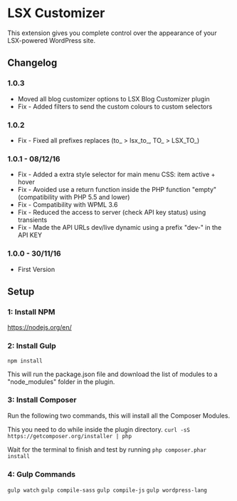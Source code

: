 # LSX Customizer

This extension gives you complete control over the appearance of your LSX-powered WordPress site.

## Changelog

### 1.0.3
* Moved all blog customizer options to LSX Blog Customizer plugin
* Fix - Added filters to send the custom colours to custom selectors

### 1.0.2
* Fix - Fixed all prefixes replaces (to_ > lsx_to_, TO_ > LSX_TO_)

### 1.0.1 - 08/12/16
* Fix - Added a extra style selector for main menu CSS: item active + hover
* Fix - Avoided use a return function inside the PHP function "empty" (compatibility with PHP 5.5 and lower)
* Fix - Compatibility with WPML 3.6
* Fix - Reduced the access to server (check API key status) using transients
* Fix - Made the API URLs dev/live dynamic using a prefix "dev-" in the API KEY

### 1.0.0 - 30/11/16
* First Version

## Setup

### 1: Install NPM
https://nodejs.org/en/

### 2: Install Gulp
`npm install`

This will run the package.json file and download the list of modules to a "node_modules" folder in the plugin.

### 3: Install Composer

Run the following two commands, this will install all the Composer Modules. 

This you need to do while inside the plugin directory.
`curl -sS https://getcomposer.org/installer | php`
 
Wait for the terminal to finish and test by running
`php composer.phar install`

### 4: Gulp Commands
`gulp watch`
`gulp compile-sass`
`gulp compile-js`
`gulp wordpress-lang`